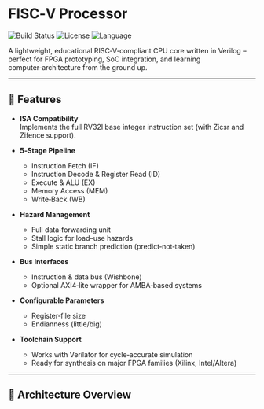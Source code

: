 # FISC‑V Processor

![Build Status](https://img.shields.io/badge/build-passing-brightgreen) ![License](https://img.shields.io/badge/license-MIT-blue) ![Language](https://img.shields.io/badge/language-Verilog-orange)

A lightweight, educational RISC‑V‐compliant CPU core written in Verilog – perfect for FPGA prototyping, SoC integration, and learning computer‑architecture from the ground up.

---

## 🚀 Features

- **ISA Compatibility**  
  Implements the full RV32I base integer instruction set (with Zicsr and Zifence support).

- **5‑Stage Pipeline**  
  - Instruction Fetch (IF)  
  - Instruction Decode & Register Read (ID)  
  - Execute & ALU (EX)  
  - Memory Access (MEM)  
  - Write‑Back (WB)

- **Hazard Management**  
  - Full data‑forwarding unit  
  - Stall logic for load–use hazards  
  - Simple static branch prediction (predict‑not‑taken)

- **Bus Interfaces**  
  - Instruction & data bus (Wishbone)  
  - Optional AXI4‑lite wrapper for AMBA‑based systems

- **Configurable Parameters**  
  - Register‑file size  
  - Endianness (little/big)

- **Toolchain Support**  
  - Works with Verilator for cycle‑accurate simulation  
  - Ready for synthesis on major FPGA families (Xilinx, Intel/Altera)  

---

## 📐 Architecture Overview

